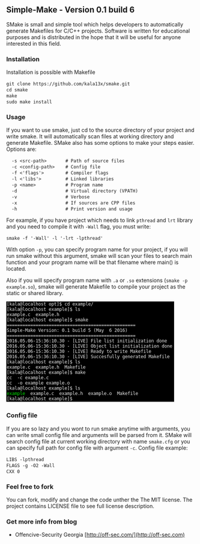 ## Simple-Make - Version 0.1 build 6
SMake is small and simple tool which helps developers to automatically generate Makefiles for C/C++ projects. Software is written for educational purposes and is distributed in the hope that it will be useful for anyone interested in this field.

### Installation
Installation is possible with Makefile
```
git clone https://github.com/kala13x/smake.git
cd smake
make
sudo make install
```

### Usage
If you want to use smake, just cd to the source directory of your project and write smake. It will automatically scan files at working directory and generate Makefile. SMake also has some options to make your steps easier. Options are:
```
  -s <src-path>       # Path of source files
  -c <config-path>    # Config file
  -f <'flags'>        # Compiler flags
  -l <'libs'>         # Linked libraries
  -p <name>           # Program name
  -d                  # Virtual directory (VPATH)
  -v                  # Verbose
  -x                  # If sources are CPP files
  -h                  # Print version and usage
```
For example, if you have project which needs to link `pthread` and `lrt` library and you need to compile it with `-Wall` flag, you must write:
```
smake -f '-Wall' -l '-lrt -lpthread'

```

With option `-p`, you can specify program name for your project, if you will run smake without this argument, smake will scan your files to search main function and your program name will be that filename where main() is located.

Also if you will specify program name with `.a` or `.so` extensions (`smake -p example.so`), smake will generate Makefile to compile your project as the static or shared library.

![alt tag](https://github.com/kala13x/smake/blob/master/smake.png)

### Config file
If you are so lazy and you wont to run smake anytime with arguments, you can write small config file and arguments will be parsed from it. SMake will search config file at current working directory with name `smake.cfg` or you can specify full path for config file with argument `-c`.
Config file example:
```
LIBS -lpthread
FLAGS -g -O2 -Wall
CXX 0
```

### Feel free to fork
You can fork, modify and change the code unther the The MIT license. The project contains LICENSE file to see full license description.

### Get more info from blog
- Offencive-Security Georgia [http://off-sec.com/](http://off-sec.com)
